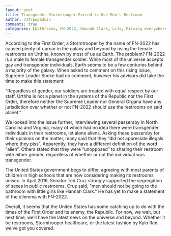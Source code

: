 ```yaml
---
layout: post
title: Transgender Stormtrooper Forced to Use Men's Restroom
author: 7347pwpadmin
comments: true
categories: [bathrooms, FN-2022, Hannah Clark, Life, Pissing everywhere, Star Wars, Transgender Stormtrooper, USA]
---
```

According to the First Order, a Stormtrooper by the name of FN-2022 has caused plenty of uproar in the galaxy and beyond by using the female restrooms on Urthha, known by most of us as Earth. The problem? FN-2022 is a male to female transgender soldier. While most of the universe accepts gay and transgender individuals, Earth seems to be a few centuries behind a majority of the galaxy. When asked to comment on this rising issue, Supreme Leader Snoke had no comment, however his advisors did take the time to make this statement:

“Regardless of gender, our soldiers are treated with equal respect by our staff. Urthha is not a planet in the systems of the Republic nor the First Order, therefore neither the Supreme Leader nor General Organa have any jurisdiction over whether or not FN-2022 should use the restrooms on said planet.”

We looked into the issue further, interviewing several passersby in North Carolina and Virginia, many of which had no idea there were transgender individuals in their restrooms, let alone aliens. Asking these passersby for their opinions on the matter, many said that they “did not appreciate illegals where they piss”. Apparently, they have a different definition of the word “alien”. Others stated that they were “unopposed” to sharing their restroom with either gender, regardless of whether or not the individual was transgender.

The United States government begs to differ, agreeing with most parents of children in high schools that are now considering making its restrooms unisex. In April 2016, Senator Ted Cruz strongly supported the segregation of sexes in public restrooms. Cruz said, "men should not be going to the bathroom with little girls like Hannah Clark." He has yet to make a statement of the dilemma with FN-2022.

Overall, it seems that the United States has some catching up to do with the times of the First Order and its enemy, the Republic. For now, we wait, but next time, we’ll have the latest news on the universe and beyond. Whether it be restrooms, Stormtrooper healthcare, or the latest fashion by Kylo Ren, we’ve got you covered.
